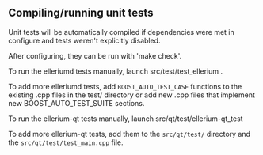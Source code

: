 Compiling/running unit tests
------------------------------------

Unit tests will be automatically compiled if dependencies were met in configure
and tests weren't explicitly disabled.

After configuring, they can be run with 'make check'.

To run the elleriumd tests manually, launch src/test/test_ellerium .

To add more elleriumd tests, add `BOOST_AUTO_TEST_CASE` functions to the existing
.cpp files in the test/ directory or add new .cpp files that
implement new BOOST_AUTO_TEST_SUITE sections.

To run the ellerium-qt tests manually, launch src/qt/test/ellerium-qt_test

To add more ellerium-qt tests, add them to the `src/qt/test/` directory and
the `src/qt/test/test_main.cpp` file.
